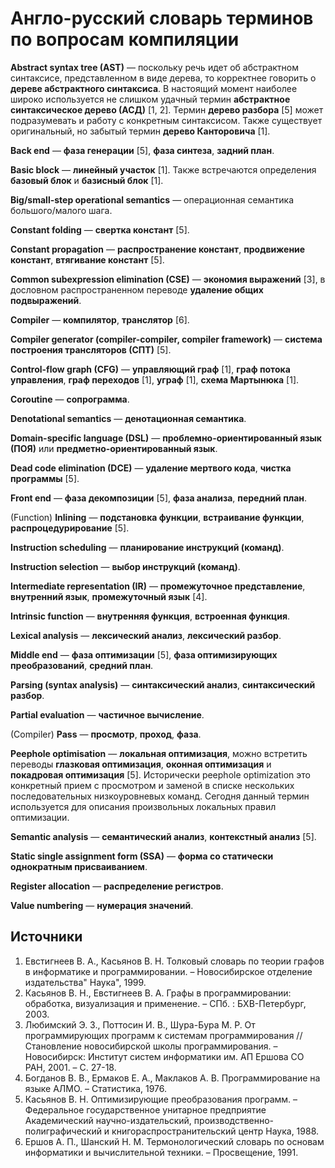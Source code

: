 # Англо-русский словарь терминов по вопросам компиляции

**Abstract syntax tree (AST)** — поскольку речь идет об абстрактном синтаксисе, представленном в виде дерева, то корректнее говорить о **дереве абстрактного синтаксиса**. В настоящий момент наиболее широко используется не слишком удачный термин **абстрактное синтаксическое дерево (АСД)** [1, 2]. Термин **дерево разбора** [5] может подразумевать и работу с конкретным синтаксисом. Также существует оригинальный, но забытый термин **дерево Канторовича** [1].

**Back end** — **фаза генерации** [5], **фаза синтеза**, **задний план**.

**Basic block** — **линейный участок** [1]. Также встречаются определения **базовый блок** и **базисный блок** [1].

**Big/small-step operational semantics** — операционная семантика большого/малого шага.

**Constant folding** — **свертка констант** [5].

**Constant propagation** — **распространение констант**, **продвижение констант**, **втягивание констант** [5].

**Common subexpression elimination (CSE)** — **экономия выражений** [3], в дословном распространенном переводе **удаление общих подвыражений**.

**Compiler** — **компилятор**, **транслятор** [6].

**Compiler generator (compiler-compiler, compiler framework)** — **система построения трансляторов (СПТ)** [5].

**Control-flow graph (CFG)** — **управляющий граф** [1], **граф потока управления**, **граф переходов** [1], **уграф** [1], **схема Мартынюка** [1].

**Coroutine** — **сопрограмма**.

**Denotational semantics** — **денотационная семантика**.

**Domain-specific language (DSL)** — **проблемно-ориентированный язык (ПОЯ)** или **предметно-ориентированный язык**.

**Dead code elimination (DCE)** — **удаление мертвого кода**, **чистка программы** [5].

**Front end** — **фаза декомпозиции** [5], **фаза анализа**, **передний план**.

(Function) **Inlining** — **подстановка функции**, **встраивание функции**, **распроцедурирование** [5].

**Instruction scheduling** — **планирование инструкций (команд)**. 

**Instruction selection** — **выбор инструкций (команд)**.

**Intermediate representation (IR)** — **промежуточное представление**, **внутренний язык**, **промежуточный язык** [4].

**Intrinsic function** — **внутренняя функция**, **встроенная функция**.

**Lexical analysis** — **лексический анализ**, **лексический разбор**.

**Middle end** — **фаза оптимизации** [5],  **фаза оптимизирующих преобразований**, **средний план**.

**Parsing (syntax analysis)** — **синтаксический анализ**, **синтаксический разбор**.

**Partial evaluation** — **частичное вычисление**.

(Compiler) **Pass** — **просмотр**, **проход**, **фаза**.

**Peephole optimisation** — **локальная оптимизация**, можно встретить переводы **глазковая оптимизация**, **оконная оптимизация** и **покадровая оптимизация** [5]. Исторически peephole optimization это конкретный прием с просмотром и заменой в списке нескольких последовательных низкоуровневых команд. Сегодня данный термин используется для описания произвольных локальных правил  оптимизации.

**Semantic analysis** — **семантический анализ**, **контекстный анализ** [5].

**Static single assignment form (SSA)** — **форма со статически однократным присваиванием**.

**Register allocation** — **распределение регистров**.

**Value numbering** — **нумерация значений**.

## Источники

1. Евстигнеев В. А., Касьянов В. Н. Толковый словарь по теории графов в информатике и программировании. – Новосибирское отделение издательства" Наука", 1999.
2. Касьянов В. Н., Евстигнеев В. А. Графы в программировании: обработка, визуализация и применение. – СПб. : БХВ-Петербург, 2003.
3. Любимский Э. З., Поттосин И. В., Шура-Бура М. Р. От программирующих программ к системам программирования //Становление новосибирской школы программирования. – Новосибирск: Институт систем информатики им. АП Ершова СО РАН, 2001. – С. 27-18.
4. Богданов В. В., Ермаков Е. А., Маклаков А. В. Программирование на языке АЛМО. – Статистика, 1976.
5. Касьянов В. Н. Оптимизирующие преобразования программ. – Федеральное государственное унитарное предприятие Академический научно-издательский, производственно-полиграфический и книгораспространительский центр Наука, 1988.
6. Ершов А. П., Шанский Н. М. Термонологический словарь по основам информатики и вычислительной техники. – Просвещение, 1991.
